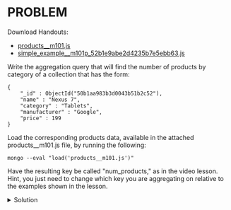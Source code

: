 # PROBLEM	

Download Handouts:

- [products__m101.js](https://university.mongodb.com/static/MongoDB_2018_M101J_August/handouts/products__m101.js)
- [simple_example__m101p_52b1e9abe2d4235b7e5ebb63.js](https://university.mongodb.com/static/MongoDB_2018_M101J_August/handouts/simple_example__m101p_52b1e9abe2d4235b7e5ebb63.js)

Write the aggregation query that will find the number of products by category of a collection that has the form:

```
{
    "_id" : ObjectId("50b1aa983b3d0043b51b2c52"),
    "name" : "Nexus 7",
    "category" : "Tablets",
    "manufacturer" : "Google",
    "price" : 199
}
```

Load the corresponding products data, available in the attached products__m101.js file, by running the following:

```
mongo --eval "load('products__m101.js')"
```

Have the resulting key be called "num_products," as in the video lesson. Hint, you just need to change which key you are aggregating on relative to the examples shown in the lesson.

<details>
  <summary>Solution</summary>
	<br>
	db.products.aggregate([<br>
		{$group:<br>
			{<br>
				_id:"$category", <br>
				num_products:{$sum:1}<br>
			}<br>
		}<br>
	])<br>
</details>